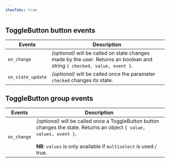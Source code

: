 ```yaml
---
showTabs: true
---
```


## ToggleButton button events

| Events            | Description                                                                                                               |
| ----------------- | ------------------------------------------------------------------------------------------------------------------------- |
| `on_change`       | _(optional)_ will be called on state changes made by the user. Returns an boolean and string `{ checked, value, event }`. |
| `on_state_update` | _(optional)_ will be called once the parameter `checked` changes its state.                                               |

## ToggleButton group events

| Events      | Description                                                                                                                                                                                              |
| ----------- | -------------------------------------------------------------------------------------------------------------------------------------------------------------------------------------------------------- |
| `on_change` | _(optional)_ will be called once a ToggleButton button changes the state. Returns an object `{ value, values, event }`. <br /><br /> **NB**: `values` is only available if `multiselect` is used / true. |
